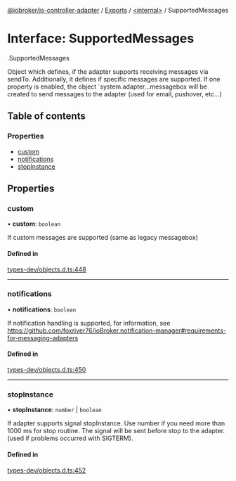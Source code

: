 [@iobroker/js-controller-adapter](../README.md) / [Exports](../modules.md) / [<internal\>](../modules/internal_.md) / SupportedMessages

# Interface: SupportedMessages

[<internal>](../modules/internal_.md).SupportedMessages

Object which defines, if the adapter supports receiving messages via sendTo.
Additionally, it defines if specific messages are supported.
If one property is enabled, the object `system.adapter.<adaptername>.<adapterinstance>.messagebox will be created to send messages to the adapter (used for email, pushover, etc...)

## Table of contents

### Properties

- [custom](internal_.SupportedMessages.md#custom)
- [notifications](internal_.SupportedMessages.md#notifications)
- [stopInstance](internal_.SupportedMessages.md#stopinstance)

## Properties

### custom

• **custom**: `boolean`

If custom messages are supported (same as legacy messagebox)

#### Defined in

[types-dev/objects.d.ts:448](https://github.com/ioBroker/ioBroker.js-controller/blob/5fbbccd5/packages/types-dev/objects.d.ts#L448)

___

### notifications

• **notifications**: `boolean`

If notification handling is supported, for information, see https://github.com/foxriver76/ioBroker.notification-manager#requirements-for-messaging-adapters

#### Defined in

[types-dev/objects.d.ts:450](https://github.com/ioBroker/ioBroker.js-controller/blob/5fbbccd5/packages/types-dev/objects.d.ts#L450)

___

### stopInstance

• **stopInstance**: `number` \| `boolean`

If adapter supports signal stopInstance. Use number if you need more than 1000 ms for stop routine. The signal will be sent before stop to the adapter. (used if problems occurred with SIGTERM).

#### Defined in

[types-dev/objects.d.ts:452](https://github.com/ioBroker/ioBroker.js-controller/blob/5fbbccd5/packages/types-dev/objects.d.ts#L452)
